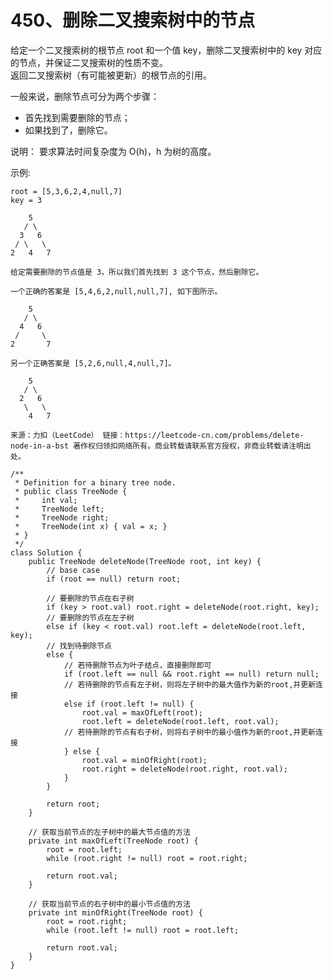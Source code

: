 450、删除二叉搜索树中的节点
===

给定一个二叉搜索树的根节点 root 和一个值 key，删除二叉搜索树中的 key 对应的节点，并保证二叉搜索树的性质不变。<br>
返回二叉搜索树（有可能被更新）的根节点的引用。<br>

一般来说，删除节点可分为两个步骤：<br>
* 首先找到需要删除的节点；
* 如果找到了，删除它。

说明： 要求算法时间复杂度为 O(h)，h 为树的高度。<br>

示例:<br>
```
root = [5,3,6,2,4,null,7]
key = 3

    5
   / \
  3   6
 / \   \
2   4   7

给定需要删除的节点值是 3，所以我们首先找到 3 这个节点，然后删除它。

一个正确的答案是 [5,4,6,2,null,null,7], 如下图所示。

    5
   / \
  4   6
 /     \
2       7

另一个正确答案是 [5,2,6,null,4,null,7]。

    5
   / \
  2   6
   \   \
    4   7
```
``
来源：力扣（LeetCode）
链接：https://leetcode-cn.com/problems/delete-node-in-a-bst
著作权归领扣网络所有。商业转载请联系官方授权，非商业转载请注明出处。
``

```
/**
 * Definition for a binary tree node.
 * public class TreeNode {
 *     int val;
 *     TreeNode left;
 *     TreeNode right;
 *     TreeNode(int x) { val = x; }
 * }
 */
class Solution {
    public TreeNode deleteNode(TreeNode root, int key) {
        // base case
        if (root == null) return root;

        // 要删除的节点在右子树
        if (key > root.val) root.right = deleteNode(root.right, key);
        // 要删除的节点在左子树
        else if (key < root.val) root.left = deleteNode(root.left, key);
        // 找到待删除节点
        else {
            // 若待删除节点为叶子结点，直接删除即可
            if (root.left == null && root.right == null) return null;
            // 若待删除的节点有左子树，则将左子树中的最大值作为新的root,并更新连接
            else if (root.left != null) {
                root.val = maxOfLeft(root);
                root.left = deleteNode(root.left, root.val);
            // 若待删除的节点有右子树，则将右子树中的最小值作为新的root,并更新连接
            } else {
                root.val = minOfRight(root);
                root.right = deleteNode(root.right, root.val);
            }
        }

        return root;
    }

    // 获取当前节点的左子树中的最大节点值的方法
    private int maxOfLeft(TreeNode root) {
        root = root.left;
        while (root.right != null) root = root.right;
        
        return root.val;
    }

    // 获取当前节点的右子树中的最小节点值的方法
    private int minOfRight(TreeNode root) {
        root = root.right;
        while (root.left != null) root = root.left;

        return root.val;
    }
}
```
